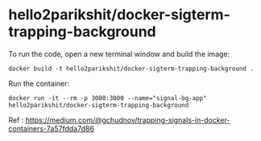 # hello2parikshit/docker-sigterm-trapping-background 

To run the code, open a new terminal window and build the image:

    docker build -t hello2parikshit/docker-sigterm-trapping-background .

Run the container:

    docker run -it --rm -p 3000:3000 --name="signal-bg-app" hello2parikshit/docker-sigterm-trapping-background 



Ref : https://medium.com/@gchudnov/trapping-signals-in-docker-containers-7a57fdda7d86
